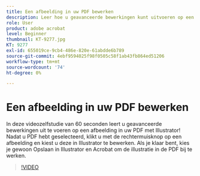 ```yaml
---
title: Een afbeelding in uw PDF bewerken
description: Leer hoe u geavanceerde bewerkingen kunt uitvoeren op een afbeelding in uw PDF met Illustrator
role: User
product: adobe acrobat
level: Beginner
thumbnail: KT-9277.jpg
KT: 9277
exl-id: 655019ce-9cb4-486e-820e-61abdde6b789
source-git-commit: 4ebf9594025f98f0505c58f1ab43fb864ed51206
workflow-type: tm+mt
source-wordcount: '74'
ht-degree: 0%

---
```


# Een afbeelding in uw PDF bewerken

In deze videozelfstudie van 60 seconden leert u geavanceerde bewerkingen uit te voeren op een afbeelding in uw PDF met Illustrator! Nadat u PDF hebt geselecteerd, klikt u met de rechtermuisknop op een afbeelding en kiest u deze in Illustrator te bewerken. Als je klaar bent, kies je gewoon Opslaan in Illustrator en Acrobat om de illustratie in de PDF bij te werken.

>[!VIDEO](https://video.tv.adobe.com/v/338277?quality=12&learn=on&hidetitle=true)
